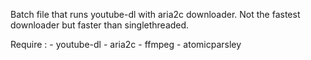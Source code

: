 Batch file that runs youtube-dl with aria2c downloader.
Not the fastest downloader but faster than singlethreaded.

Require :
    - youtube-dl
    - aria2c
    - ffmpeg
    - atomicparsley